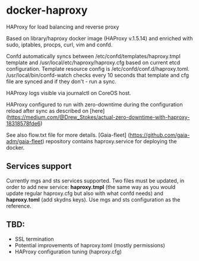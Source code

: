 # docker-haproxy

HAProxy for load balancing and reverse proxy

Based on library/haproxy docker image (HAProxy v.1.5.14) and enriched with sudo, iptables, procps, curl, vim and confd.

Confd automatically syncs between /etc/confd/templates/haproxy.tmpl template and /usr/local/etc/haproxy/haproxy.cfg based on current etcd configuration.
Template resource config is /etc/confd/conf.d/haproxy.toml. /usr/local/bin/confd-watch checks every 10 seconds that template and cfg file are synced and if they don't - run a sync.

HAProxy logs visible via journalctl on CoreOS host.

HAProxy configured to run with zero-downtime during the configuration reload after sync as described on [here] (https://medium.com/@Drew_Stokes/actual-zero-downtime-with-haproxy-18318578fde6)

See also flow.txt file for more details. [Gaia-fleet] (https://github.com/gaia-adm/gaia-fleet) repository contains haproxy.service for deploying the docker.

## Services support
Currently mgs and sts services supported. Two files must be updated, in order to add new service: **haproxy.tmpl** (the same way as you would update regular haproxy.cfg 
but also with what confd needs) and **haproxy.toml** (add skydns keys). Use mgs and sts configuration as the reference.

## TBD:
- SSL termination
- Potential improvements of haproxy.toml (mostly permissions)
- HAProxy configuration tuning (haproxy.cfg)

